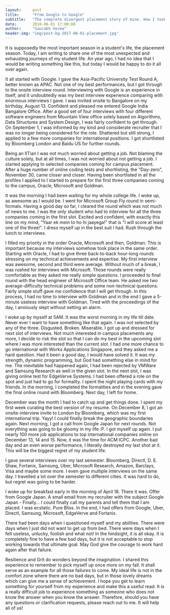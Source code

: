 ```yaml
---
layout:     post
title:      "From Google to Google"
subtitle:   "The complete divergent placement story of mine. How I took myself up on my worst days!"
date:       2016-06-01 17:00:00
author:     "Saurabh Verma"
header-img: "img/post-bg-2017-06-01-placement.jpg"
---
```


<p>It is supposedly the most important season in a student's life, the placement season. Today, I am writing to share one of the most unexpected and exhausting journeys of my student life. An year ago, I had no idea that I would be writing something like this, but today I would be happy to do it all over again.</p>

<p>It all started with Google. I gave the Asia-Pacific University Test Round A, better known as APAC. Not one of my best performances, but I got through to the onsite interview round. Interviewing with Google is an experience in itself, and it undoubtedly was my best interview experience comparing with enormous interviews I gave. I was invited onsite to Bangalore on my birthday, August 13. Confident and pleased me entered Google India Bangalore Office. After a good set of four interviews with four different software engineers from Mountain View office solely based on Algorithms, Data Structures and System Design, I was fairly confident to get through. On September 1, I was informed by my kind and considerate recruiter that I was no longer being considered for the role. Shattered but still strong, I applied to a few more companies for international positions. I got shortlisted by Bloomberg London and Baidu US for further rounds.</p>

<p>Being an IITian I was not much worried about getting a job. Not blaming the culture solely, but at all times, I was not worried about not getting a job. I started applying to selected companies coming for campus placement. After a huge number of online coding tests and shortlisting, the "Day-zero", November 30, came closer and closer. Having been shortlisted in all the profiles I applied to I started to prepare for the first three companies coming to the campus, Oracle, Microsoft and Goldman.</p>

<p>It was the morning I had been waiting for my whole college life. I woke up, as awesome as I would be. I went for Microsoft Group Fly round in semi-formals. Having a good day so far, I cleared the round which was not much of news to me. I was the only student who had to interview for all the three companies coming in the first slot. Excited and confident, with exactly this line on my mind, "Yaar ek mein to ho hi jaayega!" that is "I will score at least one of the three!". I dress myself up in the best suit I had. Rush through the lunch to interviews.</p>

<p>I filled my priority in the order Oracle, Microsoft and then, Goldman. This is important because my interviews somehow took place in the same order. Starting with Oracle, I had to give three back-to-back hour-long rounds stressing on my technical achievements and expertise. My first interview was awesome, second and third were average. Without much of a break, I was rushed for interviews with Microsoft. Those rounds were really comfortable as they asked me really simple questions. I proceeded to final round with the head engineer of Microsoft Office team. He asked me two average-difficulty technical problems and some non-technical questions. Fairly simple stuff gave me confidence that I will get through. In this process, I had no time to interview with Goldman and in the end I gave a 5-minute useless interview with Goldman. Tired with the proceedings of the day, I anxiously slept without setting an alarm.</p>

<p>I woke up by myself at 5AM. It was the worst morning in my life till date. Never ever I want to have something like that again. I was not selected by any of the three. Disgusted. Broken. Miserable. I got up and dressed for next slot of interviews. Not much interested in campus placements any more, I decide to risk the slot so that I can do my best in the upcoming slot where I was more interested than the current slot. I had one more chance to go international with Works Applications Singapore, and they asked me a hard question. Had it been a good day, I would have solved it. It was my strength, dynamic programming, but God had something else in mind for me. The inevitable had happened again, I had been rejected by VMWare and Samsung Research as well in the given slot. In the next slot, I was giving online test for EdgeVerve Systems. I had been offered a role on the spot and just had to go for formality. I spent the night playing cards with my friends. In the morning, I completed the formalities and in the evening gave the final online round with Bloomberg. Next day, I left for home.</p>

<p>December was the month I had to catch up and get things done. I spent my first week curating the best version of my resume. On December 8, I got an onsite-interview invite to London by Bloomberg, which was my first international trip. Yayy! I could finally break the geographic boundaries again. Next morning, I got a call from Google Japan for next rounds. Not everything was going to be gloomy in my life :P. I got myself up again. I put nearly 100 more job applications to top international companies online on December 13, 14 and 15. Now, it was the time for ACM ICPC. Another bad day and an even worse performance, I literally destroyed my last shot at it. This will be the biggest regret of my student life.</p>

<p>I gave several interviews over my last semester. Bloomberg, DirectI, D. E. Shaw, Fortanix, Samsung, Uber, Microsoft Research, Amazon, Barclays, Visa and maybe some more. I even gave multiple interviews on the same day. I travelled a lot over the semester to different cities. It was hard to do, but regret was going to be harder.</p>

<p>I woke up for breakfast early in the morning of April 18. There it was. Offer from Google Japan. A small email from my recruiter with the subject Google Japan - Finally... I could finally call my parents and tell them that I am placed. I was ecstatic. Pure Bliss. In the end, I had offers from Google, Uber, DirectI, Samsung, Microsoft, EdgeVerve and Fortanix.</p>

<p>There had been days when I questioned myself and my abilities. There were days when I just did not want to get up from bed. There were days when I felt useless, unlucky, foolish and what not! In the hindsight, it is all okay. It is completely fine to have a few bad days, but it is not acceptable to stop working towards that ultimate goal. May God give the courage to work hard again after that failure.</p>

<p>Resilience and Grit do wonders beyond the imagination. I shared this experience to remember to pick myself up once more on my fall. It shall serve as an example for all those failures to come. My ideal life is not in the comfort zone where there are no bad days, but in those lovely dreams which can give me a sense of achievement. I hope you get to learn something for yourself from my experience and make this a useful read. It is a really difficult job to experience something as someone who does not know the answer when you know the answer. Therefore, should you have any questions or clarification requests, please reach out to me. It will help all of us!</p>
